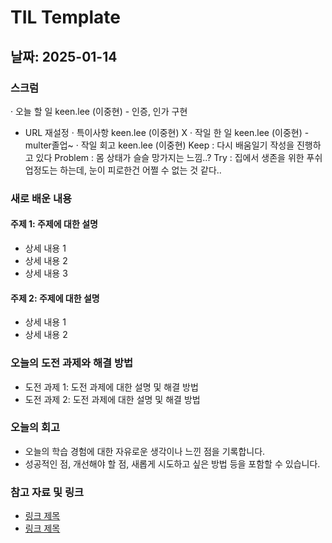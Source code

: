 # TIL Template

## 날짜: 2025-01-14

### 스크럼
· 오늘 할 일	keen.lee (이중현)	- 인증, 인가 구현
- URL 재설정
· 특이사항	keen.lee (이중현)	X
· 작일 한 일	keen.lee (이중현)	- multer졸업~
· 작일 회고	keen.lee (이중현)	Keep : 다시 배움일기 작성을 진행하고 있다
Problem : 몸 상태가 슬슬 망가지는 느낌..?
Try : 집에서 생존을 위한 푸쉬업정도는 하는데, 눈이 피로한건 어쩔 수 없는 것 같다..

### 새로 배운 내용
#### 주제 1: 주제에 대한 설명
- 상세 내용 1
- 상세 내용 2
- 상세 내용 3

#### 주제 2: 주제에 대한 설명
- 상세 내용 1
- 상세 내용 2

### 오늘의 도전 과제와 해결 방법
- 도전 과제 1: 도전 과제에 대한 설명 및 해결 방법
- 도전 과제 2: 도전 과제에 대한 설명 및 해결 방법

### 오늘의 회고
- 오늘의 학습 경험에 대한 자유로운 생각이나 느낀 점을 기록합니다.
- 성공적인 점, 개선해야 할 점, 새롭게 시도하고 싶은 방법 등을 포함할 수 있습니다.

### 참고 자료 및 링크
- [링크 제목](URL)
- [링크 제목](URL)
